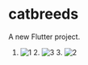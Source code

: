 # catbreeds

A new Flutter project.

1. ![1](https://github.com/user-attachments/assets/55b7b0b4-a582-4d9d-a62f-b794046023c8)    2. ![3](https://github.com/user-attachments/assets/314a1dd8-e85c-437e-8901-b88c415b2df0)    3. ![2](https://github.com/user-attachments/assets/ba455786-5e75-4789-84e9-db10ec96210c)





